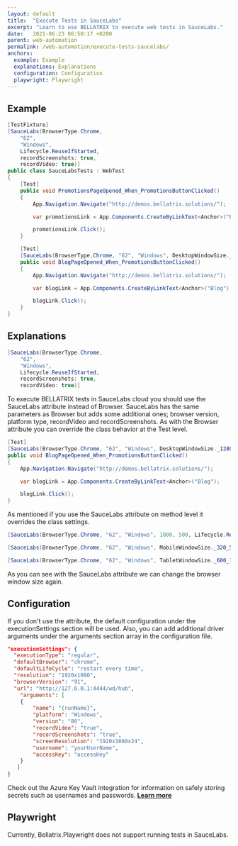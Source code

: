 ```yaml
---
layout: default
title:  "Execute Tests in SauceLabs"
excerpt: "Learn to use BELLATRIX to execute web tests in SauceLabs."
date:   2021-06-23 06:50:17 +0200
parent: web-automation
permalink: /web-automation/execute-tests-saucelabs/
anchors:
  example: Example
  explanations: Explanations
  configuration: Configuration
  playwright: Playwright
---
```

Example
-------
```csharp
[TestFixture]
[SauceLabs(BrowserType.Chrome,
    "62",
    "Windows",
    Lifecycle.ReuseIfStarted,
    recordScreenshots: true,
    recordVideo: true)]
public class SauceLabsTests : WebTest
{
    [Test]
    public void PromotionsPageOpened_When_PromotionsButtonClicked()
    {
        App.Navigation.Navigate("http://demos.bellatrix.solutions/");

        var promotionsLink = App.Components.CreateByLinkText<Anchor>("Promotions");

        promotionsLink.Click();
    }

    [Test]
    [SauceLabs(BrowserType.Chrome, "62", "Windows", DesktopWindowSize._1280_1024, Lifecycle.ReuseIfStarted)]
    public void BlogPageOpened_When_PromotionsButtonClicked()
    {
        App.Navigation.Navigate("http://demos.bellatrix.solutions/");

        var blogLink = App.Components.CreateByLinkText<Anchor>("Blog");

        blogLink.Click();
    }
}
```

Explanations
------------
```csharp
[SauceLabs(BrowserType.Chrome,
    "62",
    "Windows",
    Lifecycle.ReuseIfStarted,
    recordScreenshots: true,
    recordVideo: true)]
```
To execute BELLATRIX tests in SauceLabs cloud you should use the SauceLabs attribute instead of Browser. SauceLabs has the same parameters as Browser but adds some additional ones; browser version, platform type, recordVideo and recordScreenshots. As with the Browser attribute you can override the class behavior at the Test level.
```csharp
[Test]
[SauceLabs(BrowserType.Chrome, "62", "Windows", DesktopWindowSize._1280_1024, Lifecycle.ReuseIfStarted)]
public void BlogPageOpened_When_PromotionsButtonClicked()
{
    App.Navigation.Navigate("http://demos.bellatrix.solutions/");

    var blogLink = App.Components.CreateByLinkText<Anchor>("Blog");

    blogLink.Click();
}
```
As mentioned if you use the SauceLabs attribute on method level it overrides the class settings.
```csharp
[SauceLabs(BrowserType.Chrome, "62", "Windows", 1000, 500, Lifecycle.ReuseIfStarted)]
```
```csharp
[SauceLabs(BrowserType.Chrome, "62", "Windows", MobileWindowSize._320_568, Lifecycle.ReuseIfStarted)]
```
```csharp
[SauceLabs(BrowserType.Chrome, "62", "Windows", TabletWindowSize._600_1024, Lifecycle.ReuseIfStarted)]
```
As you can see with the SauceLabs attribute we can change the browser window size again.

Configuration
-------------
If you don't use the attribute, the default configuration under the executionSettings section will be used. Also, you can add additional driver arguments under the arguments section array in the configuration file.
```json
"executionSettings": {
  "executionType": "regular",
  "defaultBrowser": "chrome",
  "defaultLifeCycle": "restart every time",
  "resolution": "1920x1080",
  "browserVersion": "91",
  "url": "http://127.0.0.1:4444/wd/hub",
    "arguments": [
    {
        "name": "{runName}",
        "platform": "Windows",
        "version": "86",
        "recordVideo": "true",
        "recordScreenshots": "true",
        "screenResolution": "1920x1080x24",
        "username": "yourUserName",
        "accessKey": "accessKey"
    }
   ]
}
```
Check out the Azure Key Vault integration for information on safely storing secrets such as usernames and passwords. [**Learn more**](/product-integrations/azure-key-vault/)

Playwright
-------------
Currently, Bellatrix.Playwright does not support running tests in SauceLabs.